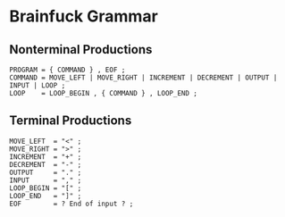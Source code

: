 # Brainfuck Grammar

## Nonterminal Productions

```
PROGRAM = { COMMAND } , EOF ;
COMMAND = MOVE_LEFT | MOVE_RIGHT | INCREMENT | DECREMENT | OUTPUT | INPUT | LOOP ;
LOOP    = LOOP_BEGIN , { COMMAND } , LOOP_END ;
```


## Terminal Productions

```
MOVE_LEFT  = "<" ;
MOVE_RIGHT = ">" ;
INCREMENT  = "+" ;
DECREMENT  = "-" ;
OUTPUT     = "." ;
INPUT      = "," ;
LOOP_BEGIN = "[" ;
LOOP_END   = "]" ;
EOF        = ? End of input ? ;
```
